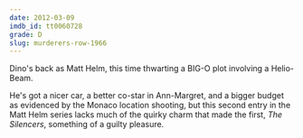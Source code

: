 ```yaml
---
date: 2012-03-09
imdb_id: tt0060728
grade: D
slug: murderers-row-1966
---
```


Dino's back as Matt Helm, this time thwarting a BIG-O plot involving a Helio-Beam.

He's got a nicer car, a better co-star in Ann-Margret, and a bigger budget as evidenced by the Monaco location shooting, but this second entry in the Matt Helm series lacks much of the quirky charm that made the first, <span data-imdb-id="tt0060980">_The Silencers_</span>, something of a guilty pleasure.
